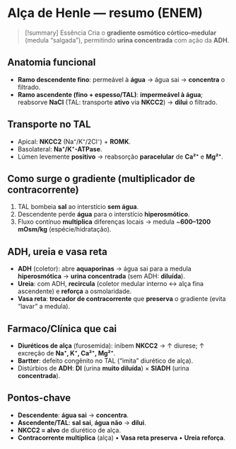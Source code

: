 # Alça de Henle — resumo (ENEM)

> [!summary] Essência
> Cria o **gradiente osmótico córtico–medular** (medula “salgada”), permitindo **urina concentrada** com ação da **ADH**.

## Anatomia funcional
- **Ramo descendente fino**: permeável à **água** → água sai → **concentra** o filtrado.
- **Ramo ascendente (fino + espesso/TAL)**: **impermeável à água**; reabsorve **NaCl** (TAL: transporte **ativo** via **NKCC2**) → **dilui** o filtrado.

## Transporte no TAL
- Apical: **NKCC2** (Na⁺/K⁺/2Cl⁻) + **ROMK**.
- Basolateral: **Na⁺/K⁺-ATPase**.
- Lúmen levemente **positivo** → reabsorção **paracelular** de **Ca²⁺** e **Mg²⁺**.

## Como surge o gradiente (multiplicador de contracorrente)
1. TAL bombeia **sal** ao interstício **sem água**.
2. Descendente perde **água** para o interstício **hiperosmótico**.
3. Fluxo contínuo **multiplica** diferenças locais → medula ~**600–1200 mOsm/kg** (espécie/hidratação).

## ADH, ureia e vasa reta
- **ADH** (coletor): abre **aquaporinas** → água sai para a medula **hiperosmótica** → **urina concentrada** (sem ADH: **diluída**).
- **Ureia**: com ADH, **recircula** (coletor medular interno ↔ alça fina ascendente) e **reforça** a osmolaridade.
- **Vasa reta**: **trocador de contracorrente** que **preserva** o gradiente (evita “lavar” a medula).

## Farmaco/Clínica que cai
- **Diuréticos de alça** (furosemida): inibem **NKCC2** → ↑ diurese; ↑ excreção de **Na⁺, K⁺, Ca²⁺, Mg²⁺**.
- **Bartter**: defeito congênito no TAL (“imita” diurético de alça).
- Distúrbios de **ADH**: **DI** (urina **muito diluída**) × **SIADH** (urina **concentrada**).

## Pontos-chave
- **Descendente**: **água sai** → **concentra**.
- **Ascendente/TAL**: **sal sai**, **água não** → **dilui**.
- **NKCC2 = alvo** de diurético de alça.
- **Contracorrente multiplica** (alça) • **Vasa reta preserva** • **Ureia reforça**.
